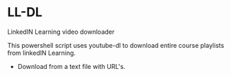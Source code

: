 # LL-DL
LinkedIN Learning video downloader 

This powershell script uses youtube-dl to download entire course playlists from linkedIN Learning.
- Download from a text file with URL's.
